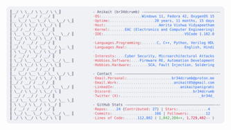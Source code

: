 <a href="https://github.com/br34dcrumb/br34dcrumb">
  <picture>
    <source media="(prefers-color-scheme: dark)" srcset="https://raw.githubusercontent.com/br34dcrumb/br34dcrumb/main/dark_mode.svg">
    <img alt="My GitHub Profile README" src="https://raw.githubusercontent.com/br34dcrumb/br34dcrumb/main/light_mode.svg">
  </picture>
</a>

<!-- Script updated on: 2025-08-21 -->
